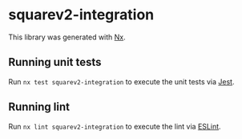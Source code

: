 # squarev2-integration

This library was generated with [Nx](https://nx.dev).

## Running unit tests

Run `nx test squarev2-integration` to execute the unit tests via [Jest](https://jestjs.io).

## Running lint

Run `nx lint squarev2-integration` to execute the lint via [ESLint](https://eslint.org/).
